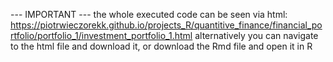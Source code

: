 --- IMPORTANT --- the whole executed code can be seen via html: https://piotrwieczorekk.github.io/projects_R/quantitive_finance/financial_portfolio/portfolio_1/investment_portfolio_1.html alternatively you can navigate to the html file and download it, or download the Rmd file and open it in R
